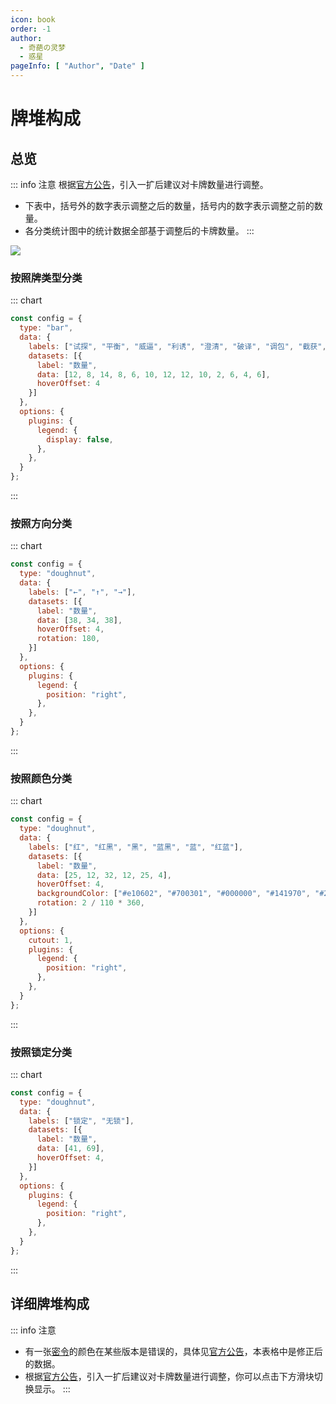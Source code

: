 ```yaml
---
icon: book
order: -1
author:
  - 奇葩の灵梦
  - 惑星
pageInfo: [ "Author", "Date" ]
---
```


# 牌堆构成

## 总览

::: info 注意
根据[官方公告](../guide/announcement.md#引入一扩后建议对卡牌数量进行调整)，引入一扩后建议对卡牌数量进行调整。
- 下表中，括号外的数字表示调整之后的数量，括号内的数字表示调整之前的数量。
- 各分类统计图中的统计数据全部基于调整后的卡牌数量。
:::

![](/images/deck.png)


### 按照牌类型分类

::: chart

```js
const config = {
  type: "bar",
  data: {
    labels: ["试探", "平衡", "威逼", "利诱", "澄清", "破译", "调包", "截获", "误导", "风云变幻", "密令", "调虎离山", "欲擒故纵"],
    datasets: [{
      label: "数量",
      data: [12, 8, 14, 8, 6, 10, 12, 12, 10, 2, 6, 4, 6],
      hoverOffset: 4
    }]
  },
  options: {
    plugins: {
      legend: {
        display: false,
      },
    },
  }
};
```

:::

### 按照方向分类

::: chart

```js
const config = {
  type: "doughnut",
  data: {
    labels: ["←", "↑", "→"],
    datasets: [{
      label: "数量",
      data: [38, 34, 38],
      hoverOffset: 4,
      rotation: 180,
    }]
  },
  options: {
    plugins: {
      legend: {
        position: "right",
      },
    },
  }
};
```

:::
### 按照颜色分类

::: chart

```js
const config = {
  type: "doughnut",
  data: {
    labels: ["红", "红黑", "黑", "蓝黑", "蓝", "红蓝"],
    datasets: [{
      label: "数量",
      data: [25, 12, 32, 12, 25, 4],
      hoverOffset: 4,
      backgroundColor: ["#e10602", "#700301", "#000000", "#141970", "#2932e1", "#e132e1"],
      rotation: 2 / 110 * 360,
    }]
  },
  options: {
    cutout: 1,
    plugins: {
      legend: {
        position: "right",
      },
    },
  }
};
```

:::

### 按照锁定分类

::: chart

```js
const config = {
  type: "doughnut",
  data: {
    labels: ["锁定", "无锁"],
    datasets: [{
      label: "数量",
      data: [41, 69],
      hoverOffset: 4,
    }]
  },
  options: {
    plugins: {
      legend: {
        position: "right",
      },
    },
  }
};
```

:::

## 详细牌堆构成

::: info 注意
- 有一张[密令](../welcome/welcome.md#卡牌效果)的颜色在某些版本是错误的，具体见[官方公告](../guide/announcement.md#关于-密令-的勘误)，本表格中是修正后的数据。
- 根据[官方公告](../guide/announcement.md#引入一扩后建议对卡牌数量进行调整)，引入一扩后建议对卡牌数量进行调整，你可以点击下方滑块切换显示。
:::

<el-switch
  inactive-text="显示数量调整后卡牌"
  active-text="显示全部118张卡牌"
  v-model="disableLines"
  inline-prompt
  style="--el-switch-off-color: #13ce66"
/>

<el-table :data="deck" border>
  <el-table-column
    prop="name"
    label="卡牌"
    min-width="90"
    align="center"
    :filters="[
      { text: '试探', value: '试探' },
      { text: '平衡', value: '平衡' },
      { text: '威逼', value: '威逼' },
      { text: '利诱', value: '利诱' },
      { text: '澄清', value: '澄清' },
      { text: '破译', value: '破译' },
      { text: '调包', value: '调包' },
      { text: '截获', value: '截获' },
      { text: '误导', value: '误导' },
      { text: '风云变幻', value: '风云变幻' },
      { text: '密令', value: '密令' },
      { text: '调虎离山', value: '调虎离山' },
      { text: '欲擒故纵', value: '欲擒故纵' },
    ]"
    :filter-method="filterHandler"
  />
  <el-table-column prop="color" sortable label="颜色" min-width="80" align="center">
    <template #default="scope">
      <div v-html="getColor(scope.row.color)"></div>
    </template>
  </el-table-column>
  <el-table-column prop="dir" sortable label="方向" min-width="80" align="center">
    <template #default="scope">
      {{ scope.row.dir == "Up" ? "&uarr;" : scope.row.dir == "Left" ? "&larr;" : "&rarr;" }}
    </template>
  </el-table-column>
  <el-table-column prop="lockable" label="锁定" min-width="60" align="center">
    <template #default="scope">
      {{ scope.row.lockable ? "锁定" : "" }}
    </template>
  </el-table-column>
  <el-table-column label="备注" align="center">
    <template #default="scope">
      <div v-html="getComment(scope.row.name, scope.row.comment)"></div>
    </template>
  </el-table-column>
</el-table>

<script setup>
import "element-plus/theme-chalk/dark/css-vars.css";
import { ref, computed } from "vue";
import { ElTable, ElTableColumn, ElSwitch, ElText } from "element-plus";

const filterHandler = (value, row, column) => {
  const property = column['property'];
  return row[property] === value;
};

const getColor = (colors) => {
  return colors.map((color) => {
    let innerText = "";
    switch (color) {
    case "Red": innerText = "红"; break;
    case "Blue": innerText = "蓝"; break;
    case "Black": innerText = "黑"; break;
    }
    return `<span class="${color.toLowerCase()}">${innerText}</span>`;
  }).join("");
};

const getComment = (name, comment) => {
  if (name === "试探") {
    let s = `<span style="color:white; background-color:var(--red-color);">`;
    s += comment.includes("Red") ? "+1" : "-1";
    s += `</span><span style="color:white; background-color:var(--blue-color);">`;
    s += comment.includes("Blue") ? "+1" : "-1";
    s += `</span><span style="color:white; background-color:var(--green-color);">`;
    s += comment.includes("Black") ? "+1" : "-1";
    s += `</span>`;
    return s;
  } else if (name === "密令") {
    let s = "";
    for (let i in comment) {
      s += `<span style="color:white; background-color:var(--${comment[i].toLowerCase()}-color);">`;
      switch (Number(i)) {
      case 0: s += "东"; break;
      case 1: s += "西"; break;
      case 2: s += "静"; break;
      }
      s += "</span>";
    }
    return s;
  }
  return comment;
};

const deck1 = [
  {id: 1, name: "试探", color: ["Black"], dir: "Right", lockable: false, comment: ["Black"]},
  {id: 2, name: "试探", color: ["Black"], dir: "Right", lockable: false, comment: ["Blue"]},
  {id: 3, name: "试探", color: ["Black"], dir: "Right", lockable: false, comment: ["Red", "Black"]},
  {id: 4, name: "试探", color: ["Black"], dir: "Left", lockable: false, comment: ["Red", "Blue"]},
  {id: 5, name: "试探", color: ["Black"], dir: "Left", lockable: false, comment: ["Blue", "Black"]},
  {id: 6, name: "试探", color: ["Black"], dir: "Left", lockable: false, comment: ["Red"]},
  {id: 7, name: "试探", color: ["Red"], dir: "Right", lockable: false, comment: ["Black"]},
  {id: 8, name: "试探", color: ["Red"], dir: "Right", lockable: false, comment: ["Blue"]},
  {id: 9, name: "试探", color: ["Red"], dir: "Right", lockable: false, comment: ["Red", "Black"]},
  {id: 10, name: "试探", color: ["Red"], dir: "Left", lockable: false, comment: ["Red", "Blue"]},
  {id: 11, name: "试探", color: ["Red"], dir: "Left", lockable: false, comment: ["Blue", "Black"]},
  {id: 12, name: "试探", color: ["Red"], dir: "Left", lockable: false, comment: ["Red"]},
  {id: 13, name: "试探", color: ["Blue"], dir: "Right", lockable: false, comment: ["Black"]},
  {id: 14, name: "试探", color: ["Blue"], dir: "Right", lockable: false, comment: ["Blue"]},
  {id: 15, name: "试探", color: ["Blue"], dir: "Right", lockable: false, comment: ["Red", "Black"]},
  {id: 16, name: "试探", color: ["Blue"], dir: "Left", lockable: false, comment: ["Red", "Blue"]},
  {id: 17, name: "试探", color: ["Blue"], dir: "Left", lockable: false, comment: ["Blue", "Black"]},
  {id: 18, name: "试探", color: ["Blue"], dir: "Left", lockable: false, comment: ["Red"]},
  {id: 19, name: "平衡", color: ["Black"], dir: "Left", lockable: true},
  {id: 20, name: "平衡", color: ["Black"], dir: "Right", lockable: true},
  {id: 21, name: "平衡", color: ["Blue"], dir: "Left", lockable: true},
  {id: 22, name: "平衡", color: ["Red"], dir: "Right", lockable: true},
  {id: 23, name: "平衡", color: ["Red", "Black"], dir: "Up", lockable: false},
  {id: 24, name: "平衡", color: ["Blue", "Black"], dir: "Up", lockable: false},
  {id: 25, name: "平衡", color: ["Red", "Black"], dir: "Left", lockable: false},
  {id: 26, name: "平衡", color: ["Blue", "Black"], dir: "Right", lockable: false},
  {id: 27, name: "威逼", color: ["Red"], dir: "Left", lockable: false},
  {id: 28, name: "威逼", color: ["Red"], dir: "Left", lockable: false},
  {id: 29, name: "威逼", color: ["Red"], dir: "Left", lockable: false},
  {id: 30, name: "威逼", color: ["Red"], dir: "Right", lockable: false},
  {id: 31, name: "威逼", color: ["Blue"], dir: "Left", lockable: false},
  {id: 32, name: "威逼", color: ["Blue"], dir: "Right", lockable: false},
  {id: 33, name: "威逼", color: ["Blue"], dir: "Right", lockable: false},
  {id: 34, name: "威逼", color: ["Blue"], dir: "Right", lockable: false},
  {id: 35, name: "威逼", color: ["Black"], dir: "Left", lockable: false},
  {id: 36, name: "威逼", color: ["Black"], dir: "Left", lockable: false},
  {id: 37, name: "威逼", color: ["Black"], dir: "Right", lockable: false},
  {id: 38, name: "威逼", color: ["Black"], dir: "Right", lockable: false},
  {id: 39, name: "威逼", color: ["Blue", "Black"], dir: "Left", lockable: false},
  {id: 40, name: "威逼", color: ["Red", "Black"], dir: "Right", lockable: false},
  {id: 41, name: "利诱", color: ["Black"], dir: "Left", lockable: true},
  {id: 42, name: "利诱", color: ["Black"], dir: "Right", lockable: true},
  {id: 43, name: "利诱", color: ["Black"], dir: "Left", lockable: true},
  {id: 44, name: "利诱", color: ["Black"], dir: "Right", lockable: true},
  {id: 45, name: "利诱", color: ["Black"], dir: "Left", lockable: true},
  {id: 46, name: "利诱", color: ["Black"], dir: "Right", lockable: true},
  {id: 47, name: "利诱", color: ["Blue"], dir: "Left", lockable: true},
  {id: 48, name: "利诱", color: ["Red"], dir: "Right", lockable: true},
  {id: 49, name: "澄清", color: ["Red"], dir: "Up", lockable: true},
  {id: 50, name: "澄清", color: ["Red"], dir: "Up", lockable: true},
  {id: 51, name: "澄清", color: ["Black"], dir: "Up", lockable: true},
  {id: 52, name: "澄清", color: ["Black"], dir: "Up", lockable: true},
  {id: 53, name: "澄清", color: ["Blue"], dir: "Up", lockable: true},
  {id: 54, name: "澄清", color: ["Blue"], dir: "Up", lockable: true},
  {id: 55, name: "澄清", color: ["Black"], dir: "Up", lockable: true},
  {id: 56, name: "澄清", color: ["Black"], dir: "Up", lockable: true},
  {id: 57, name: "破译", color: ["Red", "Black"], dir: "Left", lockable: true},
  {id: 58, name: "破译", color: ["Blue", "Black"], dir: "Left", lockable: true},
  {id: 59, name: "破译", color: ["Red"], dir: "Left", lockable: true},
  {id: 60, name: "破译", color: ["Blue"], dir: "Left", lockable: true},
  {id: 61, name: "破译", color: ["Black"], dir: "Left", lockable: true},
  {id: 62, name: "破译", color: ["Red", "Black"], dir: "Right", lockable: true},
  {id: 63, name: "破译", color: ["Blue", "Black"], dir: "Right", lockable: true},
  {id: 64, name: "破译", color: ["Red"], dir: "Right", lockable: true},
  {id: 65, name: "破译", color: ["Blue"], dir: "Right", lockable: true},
  {id: 66, name: "破译", color: ["Black"], dir: "Right", lockable: true},
  {id: 67, name: "调包", color: ["Red"], dir: "Up", lockable: false},
  {id: 68, name: "调包", color: ["Red"], dir: "Left", lockable: false},
  {id: 69, name: "调包", color: ["Red"], dir: "Right", lockable: false},
  {id: 70, name: "调包", color: ["Blue"], dir: "Up", lockable: false},
  {id: 71, name: "调包", color: ["Blue"], dir: "Left", lockable: false},
  {id: 72, name: "调包", color: ["Blue"], dir: "Right", lockable: false},
  {id: 73, name: "调包", color: ["Black"], dir: "Left", lockable: false},
  {id: 74, name: "调包", color: ["Black"], dir: "Right", lockable: false},
  {id: 75, name: "调包", color: ["Red", "Black"], dir: "Up", lockable: false},
  {id: 76, name: "调包", color: ["Red", "Black"], dir: "Right", lockable: false},
  {id: 77, name: "调包", color: ["Blue", "Black"], dir: "Up", lockable: false},
  {id: 78, name: "调包", color: ["Blue", "Black"], dir: "Left", lockable: false},
  {id: 79, name: "截获", color: ["Red"], dir: "Up", lockable: false},
  {id: 80, name: "截获", color: ["Red"], dir: "Up", lockable: false},
  {id: 81, name: "截获", color: ["Red"], dir: "Up", lockable: true},
  {id: 82, name: "截获", color: ["Blue"], dir: "Up", lockable: false},
  {id: 83, name: "截获", color: ["Blue"], dir: "Up", lockable: false},
  {id: 84, name: "截获", color: ["Blue"], dir: "Up", lockable: true},
  {id: 85, name: "截获", color: ["Black"], dir: "Up", lockable: false},
  {id: 86, name: "截获", color: ["Black"], dir: "Up", lockable: false},
  {id: 87, name: "截获", color: ["Black"], dir: "Up", lockable: true},
  {id: 88, name: "截获", color: ["Black"], dir: "Up", lockable: true},
  {id: 89, name: "截获", color: ["Blue", "Black"], dir: "Up", lockable: false},
  {id: 90, name: "截获", color: ["Red", "Black"], dir: "Up", lockable: false},
  {id: 91, name: "误导", color: ["Red"], dir: "Up", lockable: false},
  {id: 92, name: "误导", color: ["Red"], dir: "Left", lockable: false},
  {id: 93, name: "误导", color: ["Red"], dir: "Right", lockable: false},
  {id: 94, name: "误导", color: ["Blue"], dir: "Up", lockable: false},
  {id: 95, name: "误导", color: ["Blue"], dir: "Left", lockable: false},
  {id: 96, name: "误导", color: ["Blue"], dir: "Right", lockable: false},
  {id: 97, name: "误导", color: ["Black"], dir: "Left", lockable: false},
  {id: 98, name: "误导", color: ["Black"], dir: "Right", lockable: false},
  {id: 99, name: "误导", color: ["Blue", "Black"], dir: "Left", lockable: false},
  {id: 100, name: "误导", color: ["Red", "Black"], dir: "Right", lockable: false},
  {id: 101, name: "风云变幻", color: ["Black"], dir: "Up", lockable: true},
  {id: 102, name: "风云变幻", color: ["Black"], dir: "Up", lockable: true},
  {id: 103, name: "密令", color: ["Blue", "Black"], dir: "Up", lockable: true, comment: ["Blue", "Black", "Red"]},
  {id: 104, name: "密令", color: ["Blue"], dir: "Right", lockable: false, comment: ["Black", "Blue", "Red"]},
  {id: 105, name: "密令", color: ["Blue"], dir: "Left", lockable: false, comment: ["Blue", "Red", "Black"]},
  {id: 106, name: "密令", color: ["Red", "Black"], dir: "Up", lockable: true, comment: ["Red", "Black", "Blue"]},
  {id: 107, name: "密令", color: ["Red"], dir: "Left", lockable: false, comment: ["Black", "Red", "Blue"]},
  {id: 108, name: "密令", color: ["Red"], dir: "Right", lockable: false, comment: ["Red", "Blue", "Black"]},
  {id: 109, name: "调虎离山", color: ["Black"], dir: "Up", lockable: false},
  {id: 110, name: "调虎离山", color: ["Black"], dir: "Up", lockable: true},
  {id: 111, name: "调虎离山", color: ["Red", "Black"], dir: "Left", lockable: true},
  {id: 112, name: "调虎离山", color: ["Blue", "Black"], dir: "Right", lockable: true},
  {id: 113, name: "欲擒故纵", color: ["Red", "Black"], dir: "Up", lockable: false},
  {id: 114, name: "欲擒故纵", color: ["Red", "Blue"], dir: "Left", lockable: false},
  {id: 115, name: "欲擒故纵", color: ["Red", "Blue"], dir: "Right", lockable: false},
  {id: 116, name: "欲擒故纵", color: ["Blue", "Black"], dir: "Up", lockable: false},
  {id: 117, name: "欲擒故纵", color: ["Red", "Blue"], dir: "Left", lockable: false},
  {id: 118, name: "欲擒故纵", color: ["Red", "Blue"], dir: "Right", lockable: false},
];
const disabledLines = [0, 3, 8, 11, 13, 16, 54, 55];
const deck2 = deck1.filter((card) => !disabledLines.includes(card.id - 1));
const disableLines = ref(false); 
const deck = computed(() => disableLines.value ? deck1 : deck2);
</script>

<style scoped>
:deep(.el-table__header-wrapper .el-table__header) {
  margin: 0;
}

:deep(.el-table__body-wrapper .el-table__body) {
  margin: 0;
}

:deep(th) {
  border: none;
}

:deep(td) {
  border: none;
}
</style>
